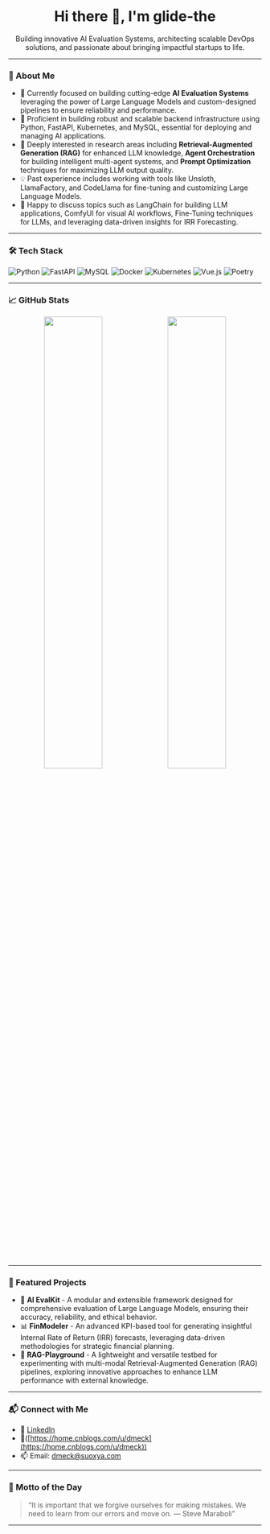 <h1 align="center">Hi there 👋, I'm glide-the</h1>
<p align="center">
Building innovative AI Evaluation Systems, architecting scalable DevOps solutions, and passionate about bringing impactful startups to life.
</p>

-----

### 🧠 About Me

  - 🔭 Currently focused on building cutting-edge **AI Evaluation Systems** leveraging the power of Large Language Models and custom-designed pipelines to ensure reliability and performance.
  - 🧱 Proficient in building robust and scalable backend infrastructure using Python, FastAPI, Kubernetes, and MySQL, essential for deploying and managing AI applications.
  - 🔬 Deeply interested in research areas including **Retrieval-Augmented Generation (RAG)** for enhanced LLM knowledge, **Agent Orchestration** for building intelligent multi-agent systems, and **Prompt Optimization** techniques for maximizing LLM output quality.
  - 💡 Past experience includes working with tools like Unsloth, LlamaFactory, and CodeLlama for fine-tuning and customizing Large Language Models.
  - 💬 Happy to discuss topics such as LangChain for building LLM applications, ComfyUI for visual AI workflows, Fine-Tuning techniques for LLMs, and leveraging data-driven insights for IRR Forecasting.

-----

### 🛠️ Tech Stack

![Python](https://img.shields.io/badge/Python-3670A0?style=flat&logo=python&logoColor=ffdd54)  ![FastAPI](https://img.shields.io/badge/FastAPI-005571?style=flat&logo=fastapi)  ![MySQL](https://img.shields.io/badge/MySQL-005C84?style=flat&logo=mysql)  ![Docker](https://img.shields.io/badge/Docker-2496ED?style=flat&logo=docker)  ![Kubernetes](https://img.shields.io/badge/Kubernetes-326CE5?style=flat&logo=kubernetes)  ![Vue.js](https://img.shields.io/badge/Vue.js-35495E?style=flat&logo=vue.js)  ![Poetry](https://img.shields.io/badge/Poetry-60A5FA?style=flat&logo=python)

-----

### 📈 GitHub Stats

<p align="center">
  <img src="https://github-readme-stats.vercel.app/api?username=glide-the&show_icons=true&theme=radical" width="48%"/>
  <img src="https://github-readme-streak-stats.herokuapp.com/?user=glide-the&theme=radical" width="48%"/>
</p>

-----

### 🚀 Featured Projects

  - 🔗 **AI EvalKit** - A modular and extensible framework designed for comprehensive evaluation of Large Language Models, ensuring their accuracy, reliability, and ethical behavior.
  - 📊 **FinModeler** - An advanced KPI-based tool for generating insightful Internal Rate of Return (IRR) forecasts, leveraging data-driven methodologies for strategic financial planning.
  - 🧠 **RAG-Playground** - A lightweight and versatile testbed for experimenting with multi-modal Retrieval-Augmented Generation (RAG) pipelines, exploring innovative approaches to enhance LLM performance with external knowledge.

-----

### 📬 Connect with Me

  - 💼 [LinkedIn]([https://linkedin.com/in/yourname](https://www.linkedin.com/in/%E6%AF%9B%E5%B3%B0-%E5%BC%A0-253172350/))
  - 📝([https://home.cnblogs.com/u/dmeck](https://home.cnblogs.com/u/dmeck))
  - 📫 Email: dmeck@suoxya.com

-----

### 🧭 Motto of the Day

> “It is important that we forgive ourselves for making mistakes. We need to learn from our errors and move on. — Steve Maraboli”
 

-----
